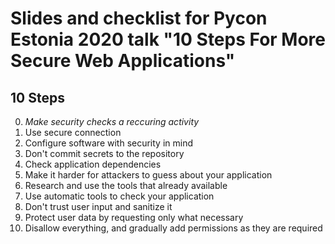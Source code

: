 # Slides and checklist for Pycon Estonia 2020 talk "10 Steps For More Secure Web Applications"

## 10 Steps

0. _Make security checks a reccuring activity_
1. Use secure connection
2. Configure software with security in mind
3. Don't commit secrets to the repository
4. Check application dependencies
5. Make it harder for attackers to guess about your application
6. Research and use the tools that already available
7. Use automatic tools to check your application
8. Don't trust user input and sanitize it
9. Protect user data by requesting only what necessary
10. Disallow everything, and gradually add permissions as they are required

